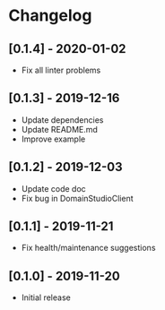 # Changelog

## [0.1.4] - 2020-01-02

* Fix all linter problems

## [0.1.3] - 2019-12-16

* Update dependencies
* Update README.md
* Improve example

## [0.1.2] - 2019-12-03

* Update code doc
* Fix bug in DomainStudioClient

## [0.1.1] - 2019-11-21

* Fix health/maintenance suggestions

## [0.1.0] - 2019-11-20

* Initial release
